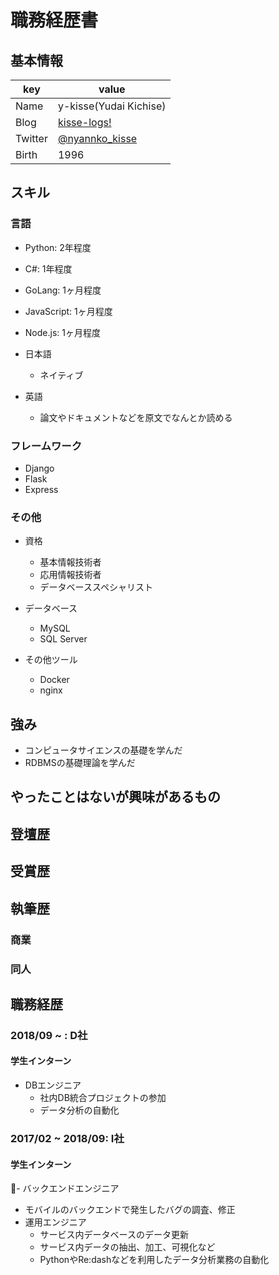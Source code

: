 # 職務経歴書

## 基本情報

|key|value|
|---|-----|
|Name|y-kisse(Yudai Kichise)|
|Blog|[kisse-logs!](http://www.kisse-logs.com)|
|Twitter|[@nyannko_kisse](https://twitter.com/nyannko_kisse)|
|Birth|1996|

## スキル

### 言語

- Python: 2年程度
- C#: 1年程度
- GoLang: 1ヶ月程度
- JavaScript: 1ヶ月程度
- Node.js: 1ヶ月程度

- 日本語
  - ネイティブ
- 英語
  - 論文やドキュメントなどを原文でなんとか読める

### フレームワーク

- Django
- Flask
- Express

### その他

- 資格
  - 基本情報技術者
  - 応用情報技術者
  - データベーススペシャリスト

- データベース
  - MySQL
  - SQL Server

- その他ツール
  - Docker
  - nginx

## 強み

- コンピュータサイエンスの基礎を学んだ
- RDBMSの基礎理論を学んだ

## やったことはないが興味があるもの

## 登壇歴

## 受賞歴

## 執筆歴

### 商業

### 同人

## 職務経歴

### 2018/09 ~ : D社

#### 学生インターン

- DBエンジニア
  - 社内DB統合プロジェクトの参加
  - データ分析の自動化

### 2017/02 ~ 2018/09: I社

#### 学生インターン

- バックエンドエンジニア
  - モバイルのバックエンドで発生したバグの調査、修正
- 運用エンジニア
  - サービス内データベースのデータ更新
  - サービス内データの抽出、加工、可視化など
  - PythonやRe:dashなどを利用したデータ分析業務の自動化
